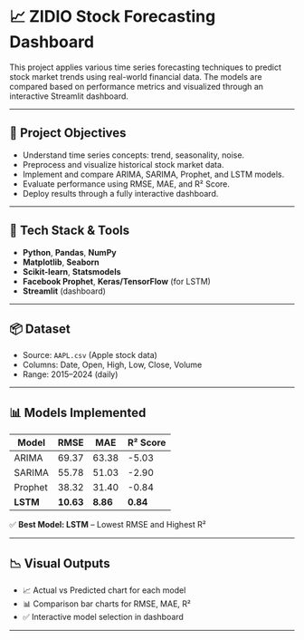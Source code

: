 # 📈 ZIDIO Stock Forecasting Dashboard

This project applies various time series forecasting techniques to predict stock market trends using real-world financial data. The models are compared based on performance metrics and visualized through an interactive Streamlit dashboard.

---

## 🧠 Project Objectives
- Understand time series concepts: trend, seasonality, noise.
- Preprocess and visualize historical stock market data.
- Implement and compare ARIMA, SARIMA, Prophet, and LSTM models.
- Evaluate performance using RMSE, MAE, and R² Score.
- Deploy results through a fully interactive dashboard.

---

## 🧰 Tech Stack & Tools
- **Python**, **Pandas**, **NumPy**
- **Matplotlib**, **Seaborn**
- **Scikit-learn**, **Statsmodels**
- **Facebook Prophet**, **Keras/TensorFlow** (for LSTM)
- **Streamlit** (dashboard)

---

## 📦 Dataset
- Source: `AAPL.csv` (Apple stock data)
- Columns: Date, Open, High, Low, Close, Volume
- Range: 2015–2024 (daily)

---

## 📊 Models Implemented

| Model    | RMSE    | MAE     | R² Score |
|----------|---------|---------|----------|
| ARIMA    | 69.37   | 63.38   | -5.03    |
| SARIMA   | 55.78   | 51.03   | -2.90    |
| Prophet  | 38.32   | 31.40   | -0.84    |
| **LSTM** | **10.63** | **8.86** | **0.84** |

✅ **Best Model: LSTM** – Lowest RMSE and Highest R²

---

## 📉 Visual Outputs

- 📈 Actual vs Predicted chart for each model
- 📊 Comparison bar charts for RMSE, MAE, R²
- ✅ Interactive model selection in dashboard

---
